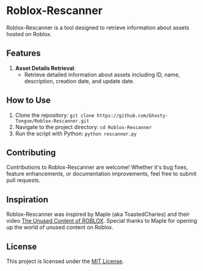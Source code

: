 # Roblox-Rescanner

Roblox-Rescanner is a tool designed to retrieve information about assets hosted on Roblox.

## Features

1. **Asset Details Retrieval**:
   - Retrieve detailed information about assets including ID, name, description, creation date, and update date.

## How to Use

1. Clone the repository: `git clone https://github.com/Ghosty-Tongue/Roblox-Rescanner.git`
2. Navigate to the project directory: `cd Roblox-Rescanner`
3. Run the script with Python: `python rescanner.py`

## Contributing

Contributions to Roblox-Rescanner are welcome! Whether it's bug fixes, feature enhancements, or documentation improvements, feel free to submit pull requests.

## Inspiration

Roblox-Rescanner was inspired by Maple (aka ToastedCharies) and their video [The Unused Content of ROBLOX](https://www.youtube.com/watch?v=vcZjf3ZL31M). Special thanks to Maple for opening up the world of unused content on Roblox.

## License

This project is licensed under the [MIT License](LICENSE).
